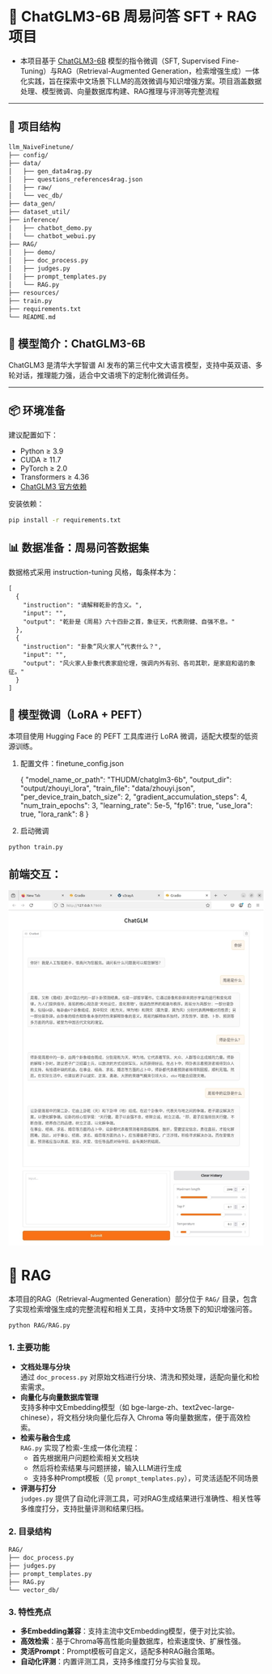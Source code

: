 
# 🔮 ChatGLM3-6B 周易问答 SFT + RAG 项目


- 本项目基于 [ChatGLM3-6B](https://github.com/THUDM/ChatGLM3) 模型的指令微调（SFT, Supervised Fine-Tuning）与RAG（Retrieval-Augmented Generation，检索增强生成）一体化实践，旨在探索中文场景下LLM的高效微调与知识增强方案。项目涵盖数据处理、模型微调、向量数据库构建、RAG推理与评测等完整流程
---

## 📁 项目结构
```angular2html
llm_NaiveFinetune/
├── config/                
├── data/                  
│   ├── gen_data4rag.py    
│   ├── questions_references4rag.json 
│   ├── raw/               
│   └── vec_db/            
├── data_gen/              
├── dataset_util/          
├── inference/             
│   ├── chatbot_demo.py    
│   └── chatbot_webui.py   
├── RAG/                   
│   ├── demo/              
│   ├── doc_process.py     
│   ├── judges.py          
│   ├── prompt_templates.py
│   └── RAG.py             
├── resources/             
├── train.py               
├── requirements.txt       
└── README.md              
```


## 🧠 模型简介：ChatGLM3-6B

ChatGLM3 是清华大学智谱 AI 发布的第三代中文大语言模型，支持中英双语、多轮对话，推理能力强，适合中文语境下的定制化微调任务。

---

## 📦 环境准备

建议配置如下：

- Python ≥ 3.9
- CUDA ≥ 11.7
- PyTorch ≥ 2.0
- Transformers ≥ 4.36
- [ChatGLM3 官方依赖](https://github.com/THUDM/ChatGLM3)

安装依赖：

```bash
pip install -r requirements.txt
```

## 📊 数据准备：周易问答数据集

数据格式采用 instruction-tuning 风格，每条样本为：

    [
      {
        "instruction": "请解释乾卦的含义。",
        "input": "",
        "output": "乾卦是《周易》六十四卦之首，象征天，代表刚健、自强不息。"
      },
      {
        "instruction": "卦象“风火家人”代表什么？",
        "input": "",
        "output": "风火家人卦象代表家庭伦理，强调内外有别、各司其职，是家庭和谐的象征。"
      }
    ]

## 🧪 模型微调（LoRA + PEFT）

本项目使用 Hugging Face 的 PEFT 工具库进行 LoRA 微调，适配大模型的低资源训练。

1. 配置文件：finetune_config.json

    {
      "model_name_or_path": "THUDM/chatglm3-6b",
      "output_dir": "output/zhouyi_lora",
      "train_file": "data/zhouyi.json",
      "per_device_train_batch_size": 2,
      "gradient_accumulation_steps": 4,
      "num_train_epochs": 3,
      "learning_rate": 5e-5,
      "fp16": true,
      "use_lora": true,
      "lora_rank": 8
    }

2. 启动微调

```bash
python train.py
```


## 前端交互：

![周易问答示例](./screenshot.jpg)



# 🛒 RAG

本项目的RAG（Retrieval-Augmented Generation）部分位于 `RAG/` 目录，包含了实现检索增强生成的完整流程和相关工具，支持中文场景下的知识增强问答。

  ```bash
  python RAG/RAG.py
  ```

### 1. 主要功能

- **文档处理与分块**  
  通过 `doc_process.py` 对原始文档进行分块、清洗和预处理，适配向量化和检索需求。
- **向量化与向量数据库管理**  
  支持多种中文Embedding模型（如 bge-large-zh、text2vec-large-chinese），将文档分块向量化后存入 Chroma 等向量数据库，便于高效检索。
- **检索与融合生成**  
  `RAG.py` 实现了检索-生成一体化流程：  
  - 首先根据用户问题检索相关文档块  
  - 然后将检索结果与问题拼接，输入LLM进行生成  
  - 支持多种Prompt模板（见 `prompt_templates.py`），可灵活适配不同场景
- **评测与打分**  
  `judges.py` 提供了自动化评测工具，可对RAG生成结果进行准确性、相关性等多维度打分，支持批量评测和结果归档。

### 2. 目录结构

```
RAG/
├── doc_process.py         
├── judges.py              
├── prompt_templates.py    
├── RAG.py                 
└── vector_db/             
```

### 3. 特性亮点

- **多Embedding兼容**：支持主流中文Embedding模型，便于对比实验。
- **高效检索**：基于Chroma等高性能向量数据库，检索速度快、扩展性强。
- **灵活Prompt**：Prompt模板可自定义，适配多种RAG融合策略。
- **自动化评测**：内置评测工具，支持多维度打分与实验复现。



